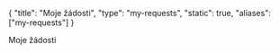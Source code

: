 {
    "title": "Moje žádosti",
    "type": "my-requests",
    "static": true,
    "aliases": ["my-requests"]
}

<!--TODO should define a slug in the frontmatter? -->
Moje žádosti
